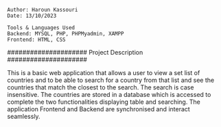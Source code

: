 ~~~~~~~~~~~~~~~~~~~~~~~~~~~~~~~~~~~~~~~~~~~~~~~~~~~~~~~~~~~~~~~~~~~~~~~~~~~~
Author: Haroun Kassouri
Date: 13/10/2023

Tools & Languages Used
Backend: MYSQL, PHP, PHPMyadmin, XAMPP
Frontend: HTML, CSS 
~~~~~~~~~~~~~~~~~~~~~~~~~~~~~~~~~~~~~~~~~~~~~~~~~~~~~~~~~~~~~~~~~~~~~~~~~~~~

#####################
 Project Description
#####################

This is a basic web application that allows a user to view a set list of countries and to be able to search for a country from that list and see the countries that match the closest to the search. The search is case insensitive. The countries are stored in a database which is accessed to complete the two functionalities displaying table and searching. The application Frontend and Backend are synchronised and interact seamlessly.
